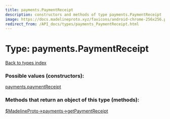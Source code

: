 ```yaml
---
title: payments.PaymentReceipt
description: constructors and methods of type payments.PaymentReceipt
image: https://docs.madelineproto.xyz/favicons/android-chrome-256x256.png
redirect_from: /API_docs/types/payments_PaymentReceipt.html
---
```

# Type: payments.PaymentReceipt  
[Back to types index](index.md)



### Possible values (constructors):

[payments.paymentReceipt](../constructors/payments.paymentReceipt.md)  



### Methods that return an object of this type (methods):

[$MadelineProto->payments->getPaymentReceipt](../methods/payments.getPaymentReceipt.md)  



